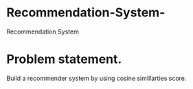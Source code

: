 # Recommendation-System-
Recommendation System 

# Problem statement.

Build a recommender system by using cosine simillarties score.

